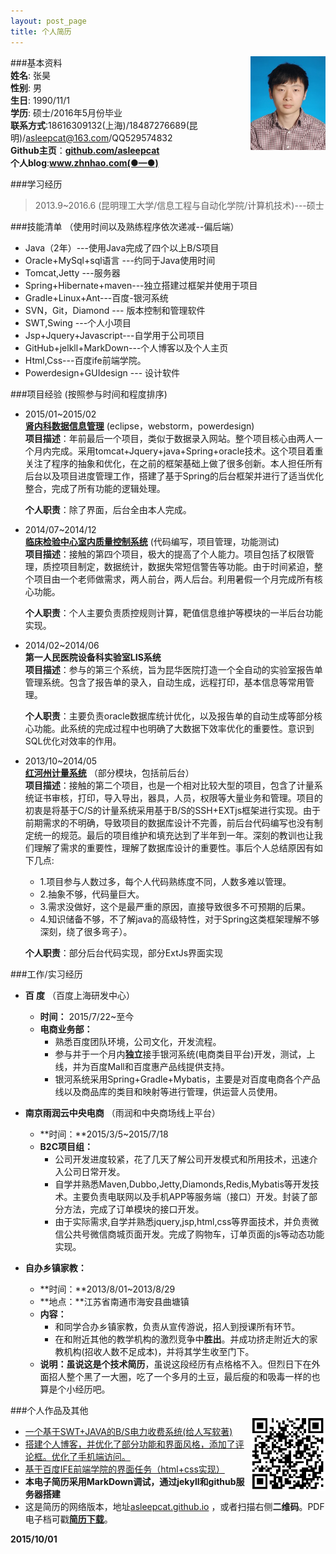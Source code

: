 ```yaml
---
layout: post_page
title: 个人简历
---                          
```

<img src="/img/zh/zh.jpg" align ="right" style="width:120px;height:150px;"/>               
                        
###基本资料                              
**姓名**: 张昊               
**性别**: 男               
**生日**: 1990/11/1               
**学历**: 硕士/2016年5月份毕业            
**联系方式**:18616309132(上海)/18487276689(昆明)/asleepcat@163.com/QQ529574832             
**Github主页**：<strong><a href="https://github.com/asleepcat" target="_blank">github.com/asleepcat</a></strong>                    
**个人blog**:<strong><a href="http://www.zhnhao.com" target="_blank">www.zhnhao.com(●—●)</a></strong>

###学习经历     
  
>2013.9~2016.6 (昆明理工大学/信息工程与自动化学院/计算机技术)---硕士       

###技能清单       （使用时间以及熟练程序依次递减--偏后端）        
- Java（2年）---使用Java完成了四个以上B/S项目         
- Oracle+MySql+sql语言 ---约同于Java使用时间
- Tomcat,Jetty ---服务器
- Spring+Hibernate+maven---独立搭建过框架并使用于项目
- Gradle+Linux+Ant---百度-银河系统                 
- SVN，Git，Diamond --- 版本控制和管理软件
- SWT,Swing ---个人小项目      
- Jsp+Jquery+Javascript---自学用于公司项目      
- GitHub+jelkll+MarkDown---个人博客以及个人主页
- Html,Css---百度ife前端学院。
- Powerdesign+GUIdesign --- 设计软件              

###项目经验       (按照参与时间和程度排序)         
- 2015/01~2015/02      
	[**肾内科数据信息管理**](/xmjs/xm-shen.html)   (eclipse，webstorm，powerdesign)                
	**项目描述**：年前最后一个项目，类似于数据录入网站。整个项目核心由两人一个月内完成。采用tomcat+Jquery+java+Spring+oracle技术。这个项目着重关注了程序的抽象和优化，在之前的框架基础上做了很多创新。本人担任所有后台以及项目进度管理工作，搭建了基于Spring的后台框架并进行了适当优化整合，完成了所有功能的逻辑处理。      

	**个人职责**：除了界面，后台全由本人完成。  
- 2014/07~2014/12      
	[**临床检验中心室内质量控制系统**](/xmjs/xm-qc.html)            (代码编写，项目管理，功能测试)    
	**项目描述**：接触的第四个项目，极大的提高了个人能力。项目包括了权限管理，质控项目制定，数据统计，数据失常短信警告等功能。由于时间紧迫，整个项目由一个老师做需求，两人前台，两人后台。利用暑假一个月完成所有核心功能。       

	**个人职责**：个人主要负责质控规则计算，靶值信息维护等模块的一半后台功能实现。         
-  2014/02~2014/06        
   **第一人民医院设备科实验室LIS系统**     
	**项目描述**：参与的第三个系统，旨为昆华医院打造一个全自动的实验室报告单管理系统。包含了报告单的录入，自动生成，远程打印，基本信息等常用管理。             

	**个人职责**：主要负责oracle数据库统计优化，以及报告单的自动生成等部分核心功能。此系统的完成过程中也明确了大数据下效率优化的重要性。意识到SQL优化对效率的作用。    
-  2013/10~2014/05            
    [**红河州计量系统**](/xmjs/xm-jlglxt.html)       （部分模块，包括前后台）            
	**项目描述**：接触的第二个项目，也是一个相对比较大型的项目，包含了计量系统证书审核，打印，导入导出，器具，人员，权限等大量业务和管理。项目的初衷是将基于C/S的计量系统采用基于B/S的SSH+EXTjs框架进行实现。由于前期需求的不明确，导致项目的数据库设计不完善，前后台代码编写也没有制定统一的规范。最后的项目维护和填充达到了半年到一年。深刻的教训也让我们理解了需求的重要性，理解了数据库设计的重要性。事后个人总结原因有如下几点:
	- 1.项目参与人数过多，每个人代码熟练度不同，人数多难以管理。
	- 2.抽象不够，代码量巨大。      
	- 3.需求没做好，这个是最严重的原因，直接导致很多不可预期的后果。       
	- 4.知识储备不够，不了解java的高级特性，对于Spring这类框架理解不够深刻，绕了很多弯子）。            

	**个人职责**：部分后台代码实现，部分ExtJs界面实现          
                             

###工作/实习经历              

- **百 度** （百度上海研发中心）            
	- **时间：** 2015/7/22~至今              
	- **电商业务部：**             
		- 熟悉百度团队环境，公司文化，开发流程。          
		- 参与并于一个月内**独立**接手银河系统(电商类目平台)开发，测试，上线，并为百度Mall和百度惠产品线提供支持。     
		- 银河系统采用Spring+Gradle+Mybatis，主要是对百度电商各个产品线以及商品库的类目和映射等进行管理，供运营人员使用。             
                                                 
- **南京雨润云中央电商** （雨润和中央商场线上平台）            
	- **时间：**2015/3/5~2015/7/18                  
	- **B2C项目组：**                  
		- 公司开发进度较紧，花了几天了解公司开发模式和所用技术，迅速介入公司日常开发。     
		- 自学并熟悉Maven,Dubbo,Jetty,Diamonds,Redis,Mybatis等开发技术。主要负责电联网以及手机APP等服务端（接口）开发。封装了部分方法，完成了订单模块的接口开发。                 
		- 由于实际需求,自学并熟悉jquery,jsp,html,css等界面技术，并负责微信公共号微信商城页面开发。完成了购物车，订单页面的js等动态功能实现。                 
                                                   
- **自办乡镇家教：**            
	- **时间：**2013/8/01~2013/8/29                   
	- **地点：**江苏省南通市海安县曲塘镇                 
	- **内容：**                    
		- 和同学合办乡镇家教，负责从宣传游说，招人到授课所有环节。         
		- 在和附近其他的教学机构的激烈竞争中**胜出**。并成功挤走附近大的家教机构(招收人数不足成本)，并将其学生收至门下。                 
    - **说明：**虽说这是个**技术简历**，虽说这段经历有点格格不入。但烈日下在外面招人整个黑了一大圈，吃了一个多月的土豆，最后瘦的和吸毒一样的也算是个小经历吧。      
   
             
###个人作品及其他                             
<img src="/img/zh/200.png" align ="right" style="width:120px;height:120px;"/>           
   
- [一个基于SWT+JAVA的B/S电力收费系统(给人写软著)](/xmjs/xm-etms.html)             
- [搭建个人博客，并优化了部分功能和界面风格，添加了评论框。优化了手机端访问。](http://www.zhnhao.com)                     
- [基于百度IFE前端学院的界面任务（html+css实现）](/asleepcat/index.html)              
- **本电子简历采用MarkDown调试，通过jekyll和github服务器搭建**              
- 这是简历的网络版本，地址[asleepcat.github.io](http://asleepcat.github.io) ，或者扫描右侧**二维码**。PDF电子档可戳<strong><a href="/img/zhanghao-resume.pdf" target="_blank">简历下载</a></strong>。        



**2015/10/01**

